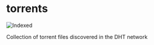 torrents 
========
![Indexed](https://img.shields.io/badge/indexed-38970-blue)

Collection of torrent files discovered in the DHT network
